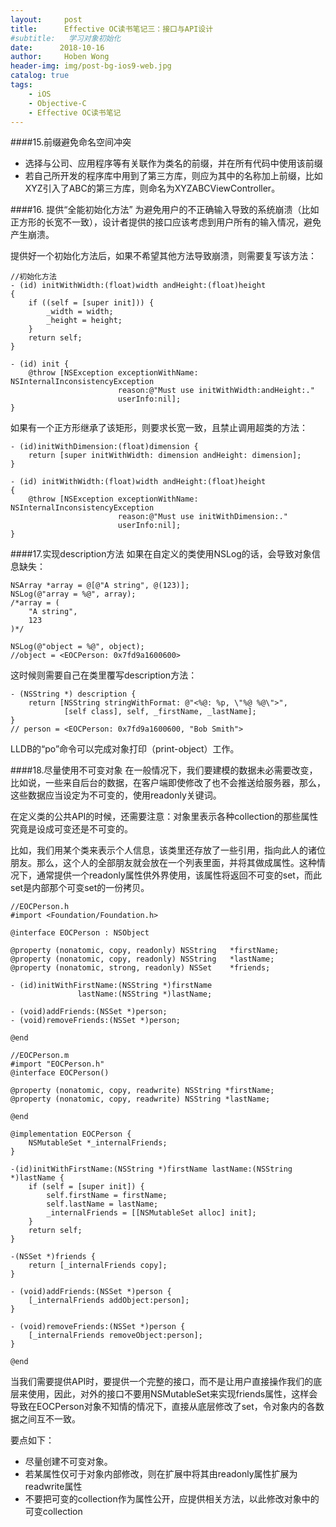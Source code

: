 ```yaml
---
layout:     post
title:      Effective OC读书笔记三：接口与API设计
#subtitle:   学习对象初始化
date:      2018-10-16
author:     Hoben Wong
header-img: img/post-bg-ios9-web.jpg
catalog: true
tags:
    - iOS
    - Objective-C
    - Effective OC读书笔记
---
```

####15.前缀避免命名空间冲突
- 选择与公司、应用程序等有关联作为类名的前缀，并在所有代码中使用该前缀
- 若自己所开发的程序库中用到了第三方库，则应为其中的名称加上前缀，比如XYZ引入了ABC的第三方库，则命名为XYZABCViewController。

####16. 提供“全能初始化方法”
为避免用户的不正确输入导致的系统崩溃（比如正方形的长宽不一致），设计者提供的接口应该考虑到用户所有的输入情况，避免产生崩溃。

提供好一个初始化方法后，如果不希望其他方法导致崩溃，则需要复写该方法：
```
//初始化方法
- (id) initWithWidth:(float)width andHeight:(float)height
{
    if ((self = [super init])) {
        _width = width;
        _height = height;
    }
    return self;
}

- (id) init {
    @throw [NSException exceptionWithName: NSInternalInconsistencyException
                        reason:@"Must use initWithWidth:andHeight:."
                        userInfo:nil];
}
```
如果有一个正方形继承了该矩形，则要求长宽一致，且禁止调用超类的方法：
```
- (id)initWithDimension:(float)dimension {
    return [super initWithWidth: dimension andHeight: dimension];
}

- (id) initWithWidth:(float)width andHeight:(float)height
{
    @throw [NSException exceptionWithName: NSInternalInconsistencyException
                        reason:@"Must use initWithDimension:."
                        userInfo:nil];
}
```

####17.实现description方法
如果在自定义的类使用NSLog的话，会导致对象信息缺失：
```
NSArray *array = @[@"A string", @(123)];
NSLog(@"array = %@", array);
/*array = (
    "A string",
    123
)*/

NSLog(@"object = %@", object);
//object = <EOCPerson: 0x7fd9a1600600>
```
这时候则需要自己在类里覆写description方法：
```
- (NSString *) description {
    return [NSString stringWithFormat: @"<%@: %p, \"%@ %@\">", 
            [self class], self, _firstName, _lastName];
}
// person = <EOCPerson: 0x7fd9a1600600, "Bob Smith">
```
LLDB的“po”命令可以完成对象打印（print-object）工作。

####18.尽量使用不可变对象
在一般情况下，我们要建模的数据未必需要改变，比如说，一些来自后台的数据，在客户端即使修改了也不会推送给服务器，那么，这些数据应当设定为不可变的，使用readonly关键词。

在定义类的公共API的时候，还需要注意：对象里表示各种collection的那些属性究竟是设成可变还是不可变的。

比如，我们用某个类来表示个人信息，该类里还存放了一些引用，指向此人的诸位朋友。那么，这个人的全部朋友就会放在一个列表里面，并将其做成属性。这种情况下，通常提供一个readonly属性供外界使用，该属性将返回不可变的set，而此set是内部那个可变set的一份拷贝。
```
//EOCPerson.h
#import <Foundation/Foundation.h>

@interface EOCPerson : NSObject

@property (nonatomic, copy, readonly) NSString   *firstName;
@property (nonatomic, copy, readonly) NSString   *lastName;
@property (nonatomic, strong, readonly) NSSet    *friends;

- (id)initWithFirstName:(NSString *)firstName
               lastName:(NSString *)lastName;

- (void)addFriends:(NSSet *)person;
- (void)removeFriends:(NSSet *)person;

@end
```
```
//EOCPerson.m
#import "EOCPerson.h"
@interface EOCPerson()

@property (nonatomic, copy, readwrite) NSString *firstName;
@property (nonatomic, copy, readwrite) NSString *lastName;

@end

@implementation EOCPerson {
    NSMutableSet *_internalFriends;
}

-(id)initWithFirstName:(NSString *)firstName lastName:(NSString *)lastName {
    if (self = [super init]) {
        self.firstName = firstName;
        self.lastName = lastName;
        _internalFriends = [[NSMutableSet alloc] init];
    }
    return self;
}

-(NSSet *)friends {
    return [_internalFriends copy];
}

- (void)addFriends:(NSSet *)person {
    [_internalFriends addObject:person];
}

- (void)removeFriends:(NSSet *)person {
    [_internalFriends removeObject:person];
}

@end
```
当我们需要提供API时，要提供一个完整的接口，而不是让用户直接操作我们的底层来使用，因此，对外的接口不要用NSMutableSet来实现friends属性，这样会导致在EOCPerson对象不知情的情况下，直接从底层修改了set，令对象内的各数据之间互不一致。

要点如下：
- 尽量创建不可变对象。
- 若某属性仅可于对象内部修改，则在扩展中将其由readonly属性扩展为readwrite属性
- 不要把可变的collection作为属性公开，应提供相关方法，以此修改对象中的可变collection
